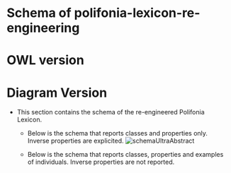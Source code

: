 # Schema of polifonia-lexicon-re-engineering

# OWL version


# Diagram Version
- This section contains the schema of the re-engineered Polifonia Lexicon.
  

    - Below is the schema that reports classes and properties only. Inverse properties are explicited.
        ![schemaUltraAbstract](http://url/to/img.png)

    - Below is the schema that reports classes, properties and examples of individuals. Inverse properties are not reported.

